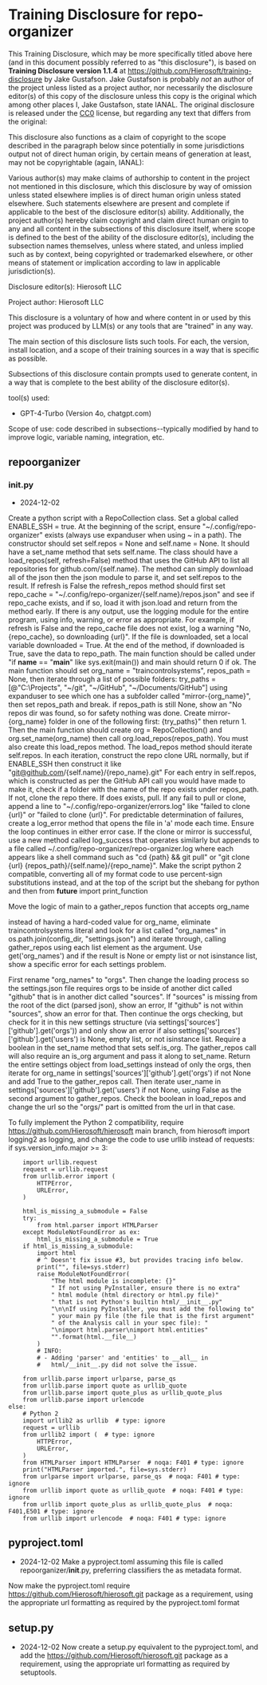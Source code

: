 # Training Disclosure for repo-organizer
This Training Disclosure, which may be more specifically titled above here (and in this document possibly referred to as "this disclosure"), is based on **Training Disclosure version 1.1.4** at https://github.com/Hierosoft/training-disclosure by Jake Gustafson. Jake Gustafson is probably *not* an author of the project unless listed as a project author, nor necessarily the disclosure editor(s) of this copy of the disclosure unless this copy is the original which among other places I, Jake Gustafson, state IANAL. The original disclosure is released under the [CC0](https://creativecommons.org/public-domain/cc0/) license, but regarding any text that differs from the original:

This disclosure also functions as a claim of copyright to the scope described in the paragraph below since potentially in some jurisdictions output not of direct human origin, by certain means of generation at least, may not be copyrightable (again, IANAL):

Various author(s) may make claims of authorship to content in the project not mentioned in this disclosure, which this disclosure by way of omission unless stated elsewhere implies is of direct human origin unless stated elsewhere. Such statements elsewhere are present and complete if applicable to the best of the disclosure editor(s) ability. Additionally, the project author(s) hereby claim copyright and claim direct human origin to any and all content in the subsections of this disclosure itself, where scope is defined to the best of the ability of the disclosure editor(s), including the subsection names themselves, unless where stated, and unless implied such as by context, being copyrighted or trademarked elsewhere, or other means of statement or implication according to law in applicable jurisdiction(s).

Disclosure editor(s): Hierosoft LLC

Project author: Hierosoft LLC

This disclosure is a voluntary of how and where content in or used by this project was produced by LLM(s) or any tools that are "trained" in any way.

The main section of this disclosure lists such tools. For each, the version, install location, and a scope of their training sources in a way that is specific as possible.

Subsections of this disclosure contain prompts used to generate content, in a way that is complete to the best ability of the disclosure editor(s).

tool(s) used:
- GPT-4-Turbo (Version 4o, chatgpt.com)

Scope of use: code described in subsections--typically modified by hand to improve logic, variable naming, integration, etc.


## repoorganizer
### __init__.py
- 2024-12-02

Create a python script with a RepoCollection class. Set a global called ENABLE_SSH = true. At the beginning of the script, ensure "~/.config/repo-organizer" exists (always use expanduser when using ~ in a path). The constructor should set self.repos = None and self.name = None. It should have a set_name method that sets self.name. The class should have a load_repos(self, refresh=False) method that uses the GitHub API to list all repositories for github.com/{self.name}. The method can simply download all of the json then the json module to parse it, and set  self.repos to the result. If refresh is False the refresh_repos method should first set repo_cache = "~/.config/repo-organizer/{self.name}/repos.json" and see if repo_cache exists, and if so, load it with json.load and return from the method early. If there is any output, use the logging module for the entire program, using info, warning, or error as appropriate. For example, if refresh is False and the repo_cache file does not exist, log a warning "No, {repo_cache}, so downloading {url}". If the file is downloaded, set a local variable downloaded = True. At the end of the method, if downloaded is True, save the data to repo_path. The main function should be called under "if __name__ == "__main__" like sys.exit(main()) and main should return 0 if ok. The main function should set org_name = "traincontrolsystems", repos_path = None, then iterate through a list of possible folders: try_paths = [@"C:\Projects", "~/git", "~/GitHub", "~/Documents/GitHub"] using expanduser to see which one has a subfolder called "mirror-{org_name}", then set repos_path and break. if repos_path is still None, show an "No repos dir was found, so for safety nothing was done. Create mirror-{org_name} folder in one of the following first: {try_paths}" then return 1. Then the main function should create org = RepoCollection() and org.set_name(org_name) then call org.load_repos(repos_path). You must also create this load_repos method. The load_repos method should iterate self.repos. In each iteration, construct the repo clone URL normally, but if ENABLE_SSH then construct it like "git@github.com/{self.name}/{repo_name}.git" For each entry in self.repos, which is constructed as per the GitHub API call you would have made to make it, check if a folder with the name of the repo exists under repos_path. If not, clone the repo there. If does exists, pull. If any fail to pull or clone, append a line to "~/.config/repo-organizer/errors.log" like "failed to clone {url}" or "failed to clone {url}". For predictable determination of failures, create a log_error method that opens the file in 'a' mode each time. Ensure the loop continues in either error case. If the clone or mirror is successful, use a new method called log_success that operates similarly but appends to a file called  ~/.config/repo-organizer/repo-organizer.log where each appears like a shell command such as "cd {path} && git pull" or "git clone {url} {repos_path}/{self.name}/{repo_name}". Make the script python 2 compatible, converting all of my format code to use percent-sign substitutions instead, and at the top of the script but the shebang for python and then from __future__ import print_function

Move the logic of main to a gather_repos function that accepts org_name

instead of having a hard-coded value for org_name, eliminate traincontrolsystems literal and look for a list called "org_names" in os.path.join(config_dir, "settings.json") and iterate through, calling gather_repos using each list element as the argument. Use get('org_names') and if the result is None or empty list or not isinstance list, show a specific error for each settings problem.

First rename "org_names" to "orgs". Then change the loading process so the settings.json file requires orgs to be inside of another dict called "github" that is in another dict called "sources". If "sources" is missing from the root of the dict (parsed json), show an error, If "github" is not within "sources", show an error for that. Then continue the orgs checking, but check for it in this new settings structure (via settings['sources']['github'].get('orgs')) and only show an error if also settings['sources']['github'].get('users') is None, empty list, or not isinstance list. Require a boolean in the set_name method that sets self.is_org. The gather_repos call will also require an is_org argument and pass it along to set_name. Return the entire settings object from load_settings instead of only the orgs, then iterate for org_name in settings['sources']['github'].get('orgs') if not None and add True to the gather_repos call. Then iterate user_name in settings['sources']['github'].get('users') if not None, using False as the second argument to gather_repos. Check the boolean in load_repos and change the url so the "orgs/" part is omitted from the url in that case.

To fully implement the Python 2 compatibility, require https://github.com/Hierosoft/hierosoft main branch, from hierosoft import logging2 as logging, and change the code to use urllib instead of requests: if sys.version_info.major >= 3:
```
    import urllib.request
    request = urllib.request
    from urllib.error import (
        HTTPError,
        URLError,
    )

    html_is_missing_a_submodule = False
    try:
        from html.parser import HTMLParser
    except ModuleNotFoundError as ex:
        html_is_missing_a_submodule = True
    if html_is_missing_a_submodule:
        import html
        # ^ Doesn't fix issue #3, but provides tracing info below.
        print("", file=sys.stderr)
        raise ModuleNotFoundError(
            "The html module is incomplete: {}"
            " If not using PyInstaller, ensure there is no extra"
            " html module (html directory or html.py file)"
            " that is not Python's builtin html/__init__.py"
            "\n\nIf using PyInstaller, you must add the following to"
            " your main py file (the file that is the first argument"
            " of the Analysis call in your spec file): "
            "\nimport html.parser\nimport html.entities"
            "".format(html.__file__)
        )
        # INFO:
        # - Adding 'parser' and 'entities' to __all__ in
        #   html/__init__.py did not solve the issue.

    from urllib.parse import urlparse, parse_qs
    from urllib.parse import quote as urllib_quote
    from urllib.parse import quote_plus as urllib_quote_plus
    from urllib.parse import urlencode
else:
    # Python 2
    import urllib2 as urllib  # type: ignore
    request = urllib
    from urllib2 import (  # type: ignore
        HTTPError,
        URLError,
    )
    from HTMLParser import HTMLParser  # noqa: F401 # type: ignore
    print("HTMLParser imported.", file=sys.stderr)
    from urlparse import urlparse, parse_qs  # noqa: F401 # type: ignore
    from urllib import quote as urllib_quote  # noqa: F401 # type: ignore
    from urllib import quote_plus as urllib_quote_plus  # noqa: F401,E501 # type: ignore
    from urllib import urlencode  # noqa: F401 # type: ignore
```
## pyproject.toml
- 2024-12-02
Make a pyproject.toml assuming this file is called repoorganizer/__init__.py, preferring classifiers the as metadata format.

Now  make the pyproject.toml require https://github.com/Hierosoft/hierosoft.git package as a requirement, using the appropriate url formatting as required by the pyproject.toml format

## setup.py
- 2024-12-02
Now create a setup.py equivalent to the pyproject.toml, and add the https://github.com/Hierosoft/hierosoft.git package as a requirement, using the appropriate url formatting as required by setuptools.
